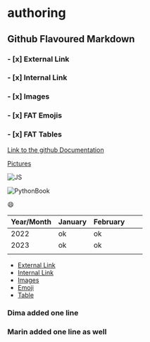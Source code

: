 # authoring
## Github Flavoured Markdown

### - [x] External Link 
### - [x] Internal Link  
### - [x] Images
### - [x] FAT Emojis 
### - [x] FAT Tables 

[Link to the github Documentation](https://help.github.com/en)

[Pictures](Images)


![JS](Images/cover.jpg)

![PythonBook](Images/python1.jpg)

:smile:


| Year/Month | January| February  |   |   |
|---|---|---|---|---|
| 2022  |  ok | ok  |   |   |
| 2023  | ok  | ok  |   |   |
|   |   |   |   |   |


- [External Link](#x-external-link)
- [Internal Link](#x-internal-link) 
- [Images](#x-images)
- [Emoji](#x-emoji)
- [Table](#x-table) 


### Dima added one line
### Marin added one line as well